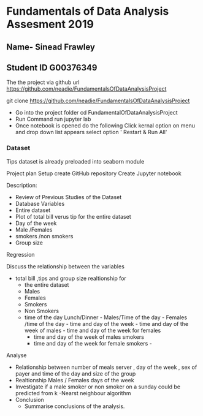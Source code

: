 
# Fundamentals of Data Analysis Assesment 2019
## Name- Sinead Frawley 
## Student ID G00376349

The the project via github url https://github.com/neadie/FundamentalsOfDataAnalysisProject

git clone https://github.com/neadie/FundamentalsOfDataAnalysisProject


- Go into the project folder 
cd FundamentalOfDataAnalysisProject
- Run Command
run jupyter lab
- Once notebook is opened  do the following 
Click  kernal option on menu  and drop down list appears select option ' Restart & Run All'

### Dataset

Tips dataset is already preloaded into seaborn module

Project plan 
Setup
create GitHub repository
Create Jupyter notebook



 Description: 
 - Review of Previous Studies of the Dataset 
- Database Variables
- Entire dataset
- Plot of total bill verus tip for the entire dataset
- Day of the week
-  Male /Females
- smokers /non smokers 
- Group size 


Regression

Discuss the relationship between the variables
- total bill ,tips and group size realtionship for 
     - the entire dataset
     - Males
     - Females
     - Smokers
     - Non Smokers
     - time of the day Lunch/Dinner
      - Males/Time of the day
      - Females /time of the day
      - time and day of the week
      - time and day of the week of males 
      - time and day of the week for females
       - time and day of the week of males smokers
       - time and day of the week for female smokers
      - 
     



Analyse
- Relationship between number of meals server , day of the week , sex of payer and time of the day and size of the group
- Realtionship Males / Females days of the week
- Investigate if a male smoker or non smoker on a sunday could be predicted from k -Nearst neighbour algorithm
- Conclusion
   - Summarise conclusions of the analysis.
